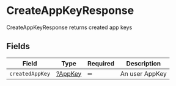 # CreateAppKeyResponse

CreateAppKeyResponse returns created app keys


## Fields

| Field                                    | Type                                     | Required                                 | Description                              |
| ---------------------------------------- | ---------------------------------------- | ---------------------------------------- | ---------------------------------------- |
| `createdAppKey`                          | [?AppKey](../../models/shared/AppKey.md) | :heavy_minus_sign:                       | An user AppKey                           |